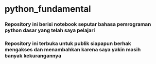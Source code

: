 # python_fundamental

### Repository ini berisi notebook seputar bahasa pemrograman python dasar yang telah saya pelajari
### Repository ini terbuka untuk publik siapapun berhak mengakses dan menambahkan karena saya yakin masih banyak kekurangannya
